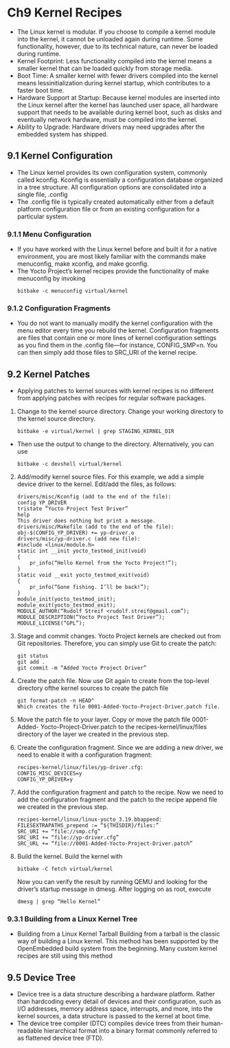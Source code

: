 # Ch9 Kernel Recipes

- The Linux kernel is modular. If you choose to compile a kernel module into the kernel, it cannot be unloaded again during runtime. Some functionality, however, due to its technical nature, can never be loaded during runtime.
- Kernel Footprint: Less functionality compiled into the kernel means a smaller kernel that can be loaded quickly from storage media.
- Boot Time: A smaller kernel with fewer drivers compiled into the kernel means lessinitialization during kernel startup, which contributes to a faster boot time.
- Hardware Support at Startup: Because kernel modules are inserted into the Linux kernel after the kernel has launched user space, all hardware support that needs to be available during kernel boot, such as disks and eventually network hardware, must be compiled into the kernel.
- Ability to Upgrade: Hardware drivers may need upgrades after the embedded system has shipped.

## 9.1 Kernel Configuration

- The Linux kernel provides its own configuration system, commonly called kconfig. Kconfig is essentially a configuration database organized in a tree structure. All configuration options are consolidated into a single file, .config
- The .config file is typically created automatically either from a default platform configuration file or from an existing configuration for a particular system.

### 9.1.1 Menu Configuration

- If you have worked with the Linux kernel before and built it for a native environment, you are most likely familiar with the commands make menuconfig, make xconfig, and make gconfig.
- The Yocto Project’s kernel recipes provide the functionality of make menuconfig by invoking
    ``` 
    bitbake -c menuconfig virtual/kernel
    ```

### 9.1.2 Configuration Fragments

- You do not want to manually modify the kernel configuration with the menu editor every time you rebuild the kernel. Configuration fragments are files that contain one or more lines of kernel configuration settings as you find them in the .config file—for instance, CONFIG_SMP=n. You can then simply add those files to SRC_URI of the kernel recipe.

## 9.2 Kernel Patches

- Applying patches to kernel sources with kernel recipes is no different from applying patches with recipes for regular software packages.
1. Change to the kernel source directory. Change your working directory to the kernel source directory.
    ``` 
    bitbake -e virtual/kernel | grep STAGING_KERNEL_DIR
    ```
- Then use the output to change to the directory. Alternatively, you can use
    ```
    bitbake -c devshell virtual/kernel
    ```
2. Add/modify kernel source files. For this example, we add a simple device driver to the kernel. Edit/add the files, as follows:
    ```
    drivers/misc/Kconfig (add to the end of the file):
    config YP_DRIVER
    tristate “Yocto Project Test Driver”
    help
    This driver does nothing but print a message.
    drivers/misc/Makefile (add to the end of the file):
    obj-$(CONFIG_YP_DRIVER) += yp-driver.o
    drivers/misc/yp-driver.c (add new file):
    #include <linux/module.h>
    static int __init yocto_testmod_init(void)
    {
        pr_info(“Hello Kernel from the Yocto Project!”);
    }
    static void __exit yocto_testmod_exit(void)
    {
        pr_info(“Gone fishing. I’ll be back!”);
    }
    module_init(yocto_testmod_init);
    module_exit(yocto_testmod_exit);
    MODULE_AUTHOR(“Rudolf Streif <rudolf.streif@gmail.com”);
    MODULE_DESCRIPTION(“Yocto Project Test Driver”);
    MODULE_LICENSE(“GPL”);
    ```
3. Stage and commit changes. Yocto Project kernels are checked out from Git repositories. Therefore, you can simply use Git to create the patch:
    ``` 
    git status
    git add .
    git commit -m “Added Yocto Project Driver”
    ```
4. Create the patch file. Now use Git again to create from the top-level directory ofthe kernel sources to create the patch file
    ```
    git format-patch -n HEAD^
    Which creates the file 0001-Added-Yocto-Project-Driver.patch file.
    ```
5. Move the patch file to your layer. Copy or move the patch file 0001-Added- Yocto-Project-Driver.patch to the recipes-kernel/linux/files directory of the layer we created in the previous step.
6. Create the configuration fragment. Since we are adding a new driver, we need to enable it with a configuration fragment:
    ``` 
    recipes-kernel/linux/files/yp-driver.cfg:
    CONFIG_MISC_DEVICES=y
    CONFIG_YP_DRIVER=y
    ```
7. Add the configuration fragment and patch to the recipe. Now we need to add the configuration fragment and the patch to the recipe append file we created in the previous step.
 
    ```
    recipes-kernel/linux/linux-yocto_3.19.bbappend:
    FILESEXTRAPATHS_prepend := “${THISDIR}/files:”
    SRC_URI += “file://smp.cfg”
    SRC_URI += “file://yp-driver.cfg”
    SRC_URL += “file://0001-Added-Yocto-Project-Driver.patch”
    ```
8. Build the kernel. Build the kernel with
    ```
    bitbake -C fetch virtual/kernel 
    ```
    Now you can verify the result by running QEMU and looking for the driver’s startup message in dmesg. After logging on as root, execute
    ``` 
    dmesg | grep “Hello Kernel”
    ```

### 9.3.1 Building from a Linux Kernel Tree

- Building from a Linux Kernel Tarball Building from a tarball is the classic way of building a Linux kernel. This method has been supported by the OpenEmbedded build system from the beginning. Many custom kernel recipes are still using this method

## 9.5 Device Tree

- Device tree is a data structure describing a hardware platform. Rather than hardcoding every detail of devices and their configuration, such as I/O addresses, memory address space, interrupts, and more, into the kernel sources, a data structure is passed to the kernel at boot time.
- The device tree compiler (DTC) compiles device trees from their human-readable hierarchical format into a binary format commonly referred to as flattened device tree (FTD).


















